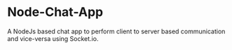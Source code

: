 # Node-Chat-App
A NodeJs based chat app to perform client to server based  communication and vice-versa using Socket.io.</br>
